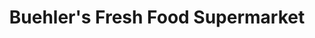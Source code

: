 ---
title: "Buehler's Fresh Food Supermarket"
url: /medina/buehlers-fresh-food-supermarket/
shop: Supermarkt
---